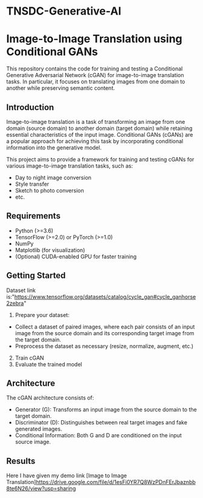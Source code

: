 # TNSDC-Generative-AI
# Image-to-Image Translation using Conditional GANs

This repository contains the code for training and testing a Conditional Generative Adversarial Network (cGAN) for image-to-image translation tasks. In particular, it focuses on translating images from one domain to another while preserving semantic content.

## Introduction

Image-to-image translation is a task of transforming an image from one domain (source domain) to another domain (target domain) while retaining essential characteristics of the input image. Conditional GANs (cGANs) are a popular approach for achieving this task by incorporating conditional information into the generative model.

This project aims to provide a framework for training and testing cGANs for various image-to-image translation tasks, such as:
- Day to night image conversion
- Style transfer
- Sketch to photo conversion
- etc.

## Requirements

- Python (>=3.6)
- TensorFlow (>=2.0) or PyTorch (>=1.0)
- NumPy
- Matplotlib (for visualization)
- (Optional) CUDA-enabled GPU for faster training

## Getting Started
Dataset link is:"https://www.tensorflow.org/datasets/catalog/cycle_gan#cycle_ganhorse2zebra"

1. Prepare your dataset:
- Collect a dataset of paired images, where each pair consists of an input image from the source domain and its corresponding target image from the target domain.
- Preprocess the dataset as necessary (resize, normalize, augment, etc.)
2. Train cGAN
3. Evaluate the trained model


## Architecture

The cGAN architecture consists of:
- Generator (G): Transforms an input image from the source domain to the target domain.
- Discriminator (D): Distinguishes between real target images and fake generated images.
- Conditional Information: Both G and D are conditioned on the input source image.

## Results

Here I have given my demo link
[Image to Image Translation]https://drive.google.com/file/d/1esFi0YR7Q8WzPDnFErJbaznbb8te6N26/view?usp=sharing
